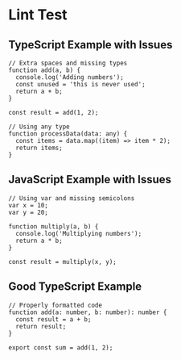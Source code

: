 # Lint Test

## TypeScript Example with Issues

```typescript:preview
// Extra spaces and missing types
function add(a, b) {
  console.log('Adding numbers');
  const unused = 'this is never used';
  return a + b;
}

const result = add(1, 2);

// Using any type
function processData(data: any) {
  const items = data.map((item) => item * 2);
  return items;
}
```

## JavaScript Example with Issues

```javascript:preview
// Using var and missing semicolons
var x = 10;
var y = 20;

function multiply(a, b) {
  console.log('Multiplying numbers');
  return a * b;
}

const result = multiply(x, y);
```

## Good TypeScript Example

```typescript:preview
// Properly formatted code
function add(a: number, b: number): number {
  const result = a + b;
  return result;
}

export const sum = add(1, 2);
```

